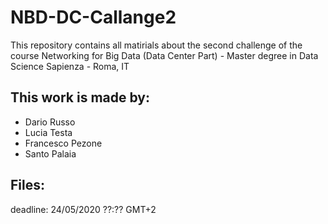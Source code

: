 # NBD-DC-Callange2
This repository contains all matirials about the second challenge of the course Networking for Big Data (Data Center Part) - Master degree in Data Science Sapienza - Roma, IT

## This work is made by:
* Dario Russo
* Lucia Testa
* Francesco Pezone
* Santo Palaia

## Files:


deadline: 24/05/2020 ??:?? GMT+2
